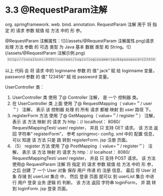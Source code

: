 # 3.3 @RequestParam注解

org. springframework. web. bind. annotation. RequestParam 注解 用于 将 指定 的 请求 参数 赋值 给 方法 中的 形 参。

@RequestParam 注解属性：![](/assets/@RequestParam 注解属性.png)请求 处理 方法 参数 的 可选 类型 为 Java 基本 数据 类型 和 String。![](/assets/@RequestParam 注解示例.png)![](/assets/@RequestParam注解假设请求.png)

以上 代码 会 将 请求 中的 loginname 参数 的 值“ jack” 赋 给 loginname 变量， password 参数 的 值“ 123456” 赋 给 password 变量。

UserController 类：

1. UserController 类 使用 了@ Controller 注解， 是 一个 控制器 类。
2. 在 UserController 类 上面 使用 了@ RequestMapping（ value=＂/ user＂） 注解， 表示 该 控制器 处理 的 所有 请求 都被 映射 到 user 路径 下。
3. registerForm 方法 使用 了@ GetMapping（ value=＂/ register＂） 注解， 表示 该 方法 映射 的 请求 为 http：// localhost： 8080/ RequestMappingTest/ user/ register， 并且 只 支持 GET 请求。 该 方法 返回 字符串“ registerForm”， 参考 springmvc- config. xml 中的 配置 信息， 可以 知道 该 方法 只是 跳 转到 registerForm. jsp 注册 页面。
4. （5） register 方法 使用 了@ PostMapping（ value=＂/ register＂） 注解， 表示 该 方法 映射 的 请求 为 http：// localhost： 8080/ RequestMappingTest/ user/ register， 并且 只 支持 POST 请求。 该 方法 使用@ RequestParam 注解 将 指定 的 请求 参数 赋值 给 方法 中的 形 参， 之后 创建 了 一个 User 对象 保存 用户 传递 的 注册 信息， 最后 将 User 对象 存储 到 userList 集合 中， 然后 登录 页面 就可以 到 userList 集合 中进 行 用户 登录 业务 逻辑 的 判断。 该 方法 返回 字符串 loginForm， 并 跳 转到 loginForm. jsp 登录 页面。



